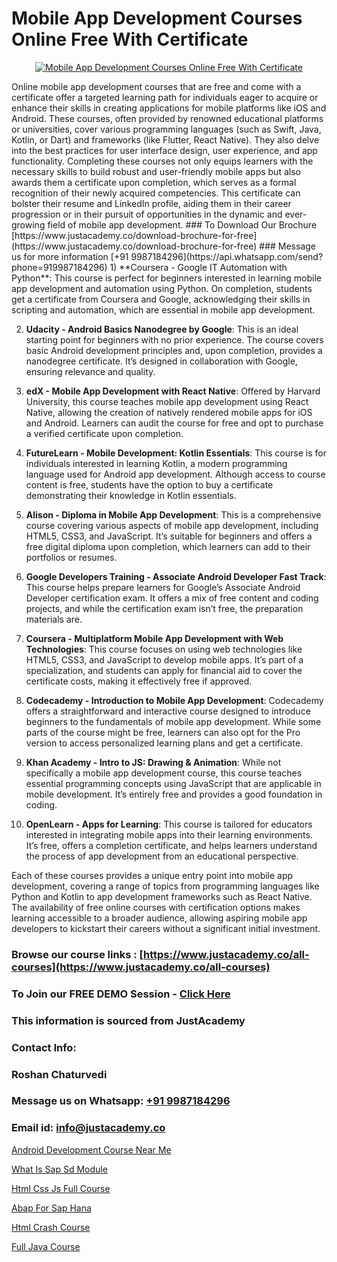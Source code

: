 # Mobile App Development Courses Online Free With Certificate

<p align="center">
  <a href="https://justacademy.co/program-detail/mobile-app-development">
    <img src="https://justacademy.co/storage2/program_images/1704700359.webp" alt="Mobile App Development Courses Online Free With Certificate">
  </a>
</p>
Online mobile app development courses that are free and come with a certificate offer a targeted learning path for individuals eager to acquire or enhance their skills in creating applications for mobile platforms like iOS and Android. These courses, often provided by renowned educational platforms or universities, cover various programming languages (such as Swift, Java, Kotlin, or Dart) and frameworks (like Flutter, React Native). They also delve into the best practices for user interface design, user experience, and app functionality. Completing these courses not only equips learners with the necessary skills to build robust and user-friendly mobile apps but also awards them a certificate upon completion, which serves as a formal recognition of their newly acquired competencies. This certificate can bolster their resume and LinkedIn profile, aiding them in their career progression or in their pursuit of opportunities in the dynamic and ever-growing field of mobile app development.
### To Download Our Brochure [https://www.justacademy.co/download-brochure-for-free](https://www.justacademy.co/download-brochure-for-free)
### Message us for more information [+91 9987184296](https://api.whatsapp.com/send?phone=919987184296)
1) **Coursera - Google IT Automation with Python**: This course is perfect for beginners interested in learning mobile app development and automation using Python. On completion, students get a certificate from Coursera and Google, acknowledging their skills in scripting and automation, which are essential in mobile app development.

2) **Udacity - Android Basics Nanodegree by Google**: This is an ideal starting point for beginners with no prior experience. The course covers basic Android development principles and, upon completion, provides a nanodegree certificate. It’s designed in collaboration with Google, ensuring relevance and quality.

3) **edX - Mobile App Development with React Native**: Offered by Harvard University, this course teaches mobile app development using React Native, allowing the creation of natively rendered mobile apps for iOS and Android. Learners can audit the course for free and opt to purchase a verified certificate upon completion.

4) **FutureLearn - Mobile Development: Kotlin Essentials**: This course is for individuals interested in learning Kotlin, a modern programming language used for Android app development. Although access to course content is free, students have the option to buy a certificate demonstrating their knowledge in Kotlin essentials.

5) **Alison - Diploma in Mobile App Development**: This is a comprehensive course covering various aspects of mobile app development, including HTML5, CSS3, and JavaScript. It’s suitable for beginners and offers a free digital diploma upon completion, which learners can add to their portfolios or resumes.

6) **Google Developers Training - Associate Android Developer Fast Track**: This course helps prepare learners for Google’s Associate Android Developer certification exam. It offers a mix of free content and coding projects, and while the certification exam isn’t free, the preparation materials are.

7) **Coursera - Multiplatform Mobile App Development with Web Technologies**: This course focuses on using web technologies like HTML5, CSS3, and JavaScript to develop mobile apps. It’s part of a specialization, and students can apply for financial aid to cover the certificate costs, making it effectively free if approved.

8) **Codecademy - Introduction to Mobile App Development**: Codecademy offers a straightforward and interactive course designed to introduce beginners to the fundamentals of mobile app development. While some parts of the course might be free, learners can also opt for the Pro version to access personalized learning plans and get a certificate.

9) **Khan Academy - Intro to JS: Drawing & Animation**: While not specifically a mobile app development course, this course teaches essential programming concepts using JavaScript that are applicable in mobile development. It’s entirely free and provides a good foundation in coding.

10) **OpenLearn - Apps for Learning**: This course is tailored for educators interested in integrating mobile apps into their learning environments. It’s free, offers a completion certificate, and helps learners understand the process of app development from an educational perspective.

Each of these courses provides a unique entry point into mobile app development, covering a range of topics from programming languages like Python and Kotlin to app development frameworks such as React Native. The availability of free online courses with certification options makes learning accessible to a broader audience, allowing aspiring mobile app developers to kickstart their careers without a significant initial investment.

### Browse our course links : [https://www.justacademy.co/all-courses](https://www.justacademy.co/all-courses) 
### To Join our FREE DEMO Session - [Click Here](https://www.justacademy.co/register-for-course-demo)


### This information is sourced from JustAcademy
### Contact Info:
### Roshan Chaturvedi
### Message us on Whatsapp: [+91 9987184296](https://api.whatsapp.com/send?phone=919987184296)
### Email id: [info@justacademy.co](mailto:info@justacademy.co)
                
[Android Development Course Near Me](https://www.linkedin.com/pulse/android-development-course-near-me-justacademy-cupertino-btvif/)

[What Is Sap Sd Module](https://www.linkedin.com/pulse/what-sap-sd-module-justacademy-beangaluru-utxlc?trackingId=32%2FbhhM9oTy0ughCuyMYKw%3D%3D&lipi=urn%3Ali%3Apage%3Ad_flagship3_company_admin%3BV%2FJdwEmZTiK5hNIeM20IVA%3D%3D)

[Html Css Js Full Course](https://medium.com/@akanshapatil/html-css-js-full-course-4c8ec83e7afa)

[Abap For Sap Hana](https://medium.com/@ranemanish460/abap-for-sap-hana-7610510b752f)

[Html Crash Course](https://justacademyin.github.io/justacademy/html-crash-course)

[Full Java Course](https://justacademyin.github.io/Articles/Full-Java-Course)

